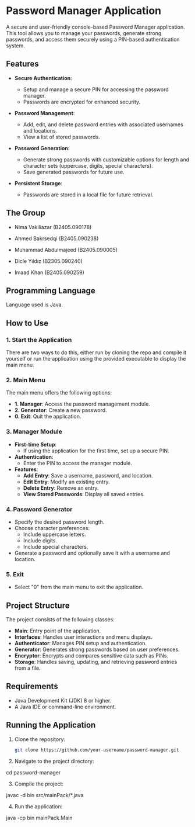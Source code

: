 # Password Manager Application

A secure and user-friendly console-based Password Manager application. This tool allows you to manage your passwords, generate strong passwords, and access them securely using a PIN-based authentication system.

## Features

- **Secure Authentication**:
  - Setup and manage a secure PIN for accessing the password manager.
  - Passwords are encrypted for enhanced security.

- **Password Management**:
  - Add, edit, and delete password entries with associated usernames and locations.
  - View a list of stored passwords.

- **Password Generation**:
  - Generate strong passwords with customizable options for length and character sets (uppercase, digits, special characters).
  - Save generated passwords for future use.

- **Persistent Storage**:
  - Passwords are stored in a local file for future retrieval.

## The Group

- Nima Vakiliazar (B2405.090178)

- Ahmed Bakrsedqi (B2405.090238)

- Muhammad Abdulmajeed (B2405.090005)

- Dicle Yıldız (B2305.090240)

- Imaad Khan (B2405.090259)

## Programming Language

Language used is Java. 

## How to Use

### 1. Start the Application
There are two ways to do this, either run by cloning the repo and compile it yourself or run the application using the provided executable to display the main menu.

### 2. Main Menu
The main menu offers the following options:
- **1. Manager**: Access the password management module.
- **2. Generator**: Create a new password.
- **0. Exit**: Quit the application.

### 3. Manager Module
- **First-time Setup**:
  - If using the application for the first time, set up a secure PIN.
- **Authentication**:
  - Enter the PIN to access the manager module.
- **Features**:
  - **Add Entry**: Save a username, password, and location.
  - **Edit Entry**: Modify an existing entry.
  - **Delete Entry**: Remove an entry.
  - **View Stored Passwords**: Display all saved entries.

### 4. Password Generator
- Specify the desired password length.
- Choose character preferences:
  - Include uppercase letters.
  - Include digits.
  - Include special characters.
- Generate a password and optionally save it with a username and location.

### 5. Exit
- Select "0" from the main menu to exit the application.

## Project Structure

The project consists of the following classes:
- **Main**: Entry point of the application.
- **Interfaces**: Handles user interactions and menu displays.
- **Authenticator**: Manages PIN setup and authentication.
- **Generator**: Generates strong passwords based on user preferences.
- **Encryptor**: Encrypts and compares sensitive data such as PINs.
- **Storage**: Handles saving, updating, and retrieving password entries from a file.

## Requirements
- Java Development Kit (JDK) 8 or higher.
- A Java IDE or command-line environment.

## Running the Application
1. Clone the repository:
   ```bash
   git clone https://github.com/your-username/password-manager.git
   
2. Navigate to the project directory:

cd password-manager

3. Compile the project:

javac -d bin src/mainPack/*.java

4. Run the application:

java -cp bin mainPack.Main
